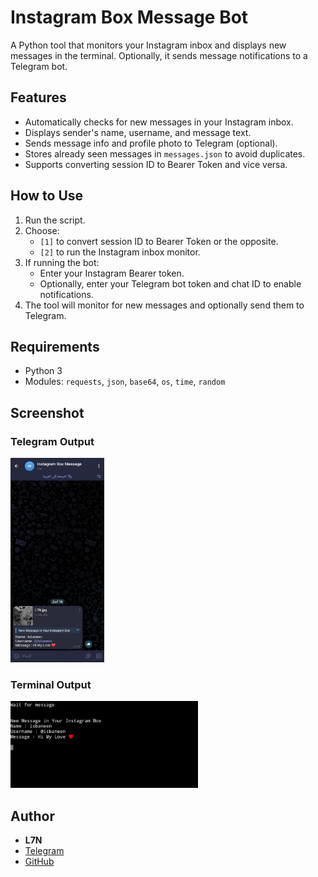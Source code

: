 
# Instagram Box Message Bot

A Python tool that monitors your Instagram inbox and displays new messages in the terminal. Optionally, it sends message notifications to a Telegram bot.

## Features
- Automatically checks for new messages in your Instagram inbox.
- Displays sender's name, username, and message text.
- Sends message info and profile photo to Telegram (optional).
- Stores already seen messages in `messages.json` to avoid duplicates.
- Supports converting session ID to Bearer Token and vice versa.

## How to Use
1. Run the script.
2. Choose:
   - `[1]` to convert session ID to Bearer Token or the opposite.
   - `[2]` to run the Instagram inbox monitor.
3. If running the bot:
   - Enter your Instagram Bearer token.
   - Optionally, enter your Telegram bot token and chat ID to enable notifications.
4. The tool will monitor for new messages and optionally send them to Telegram.

## Requirements
- Python 3
- Modules: `requests`, `json`, `base64`, `os`, `time`, `random`

## Screenshot

### Telegram Output

<img src="IMG_20250416_182249_191.jpg" alt="Telegram Screenshot" width="150"/>

### Terminal Output

<img src="IMG_20250416_182252_493 (1).jpg" alt="Terminal Screenshot" width="300"/>

## Author
- **L7N**
- [Telegram](https://t.me/PyL7N)
- [GitHub](https://github.com/is-L7N)

